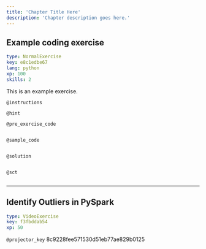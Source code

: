 ```yaml
---
title: 'Chapter Title Here'
description: 'Chapter description goes here.'
---
```


## Example coding exercise

```yaml
type: NormalExercise
key: e8c1edbe67
lang: python
xp: 100
skills: 2
```

This is an example exercise.

`@instructions`


`@hint`


`@pre_exercise_code`
```{python}

```

`@sample_code`
```{python}

```

`@solution`
```{python}

```

`@sct`
```{python}

```

---

## Identify Outliers in PySpark

```yaml
type: VideoExercise
key: f3fbddab54
xp: 50
```

`@projector_key`
8c9228fee571530d51eb77ae829b0125
